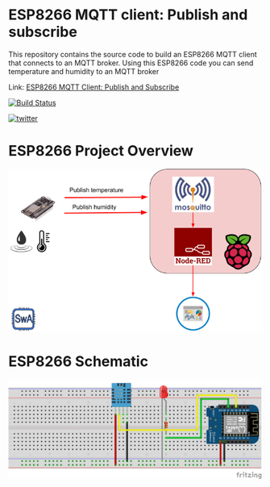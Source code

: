# ESP8266 MQTT client: Publish and subscribe
This repository contains the source code to build an ESP8266 MQTT client that connects to an MQTT broker.
Using this ESP8266 code you can send temperature and humidity to an MQTT broker


Link: [ESP8266 MQTT Client: Publish and Subscribe](https://arduino-iot.tech/esp8266-mqtt-client-publish-subscribe/)

[![Build Status](https://travis-ci.org/survivingwithandroid/ESP8266-Web-server.svg?branch=master)](https://travis-ci.org/survivingwithandroid/ESP8266-Web-server)

[![twitter](https://img.shields.io/twitter/follow/survivingwithan.svg?style=social)](https://twitter.com/intent/follow?screen_name=survivingwithan)

# ESP8266 Project Overview

![ESP8266 MQTT client](https://github.com/survivingwithandroid/ESP8266-MQTT-Client/blob/master/img/eps8266-mqtt-publish-data.png)

# ESP8266 Schematic
![ESP8266 DHT11](https://github.com/survivingwithandroid/ESP8266-MQTT-Client/blob/master/img/esp8266-mqtt.png)
